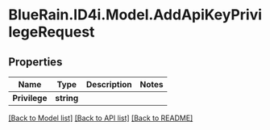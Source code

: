 # BlueRain.ID4i.Model.AddApiKeyPrivilegeRequest
## Properties

Name | Type | Description | Notes
------------ | ------------- | ------------- | -------------
**Privilege** | **string** |  | 

[[Back to Model list]](../README.md#documentation-for-models) [[Back to API list]](../README.md#documentation-for-api-endpoints) [[Back to README]](../README.md)

